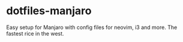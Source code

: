 # dotfiles-manjaro
Easy setup for Manjaro with config files for neovim, i3 and more. The fastest rice in the west.
